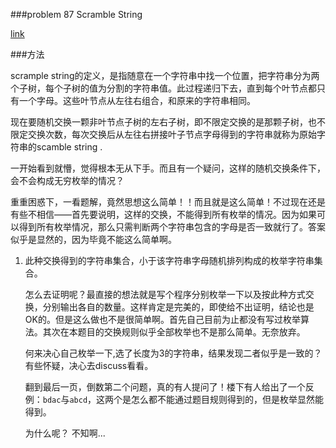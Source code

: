 ###problem 87 Scramble String

[link](https://leetcode.com/problems/scramble-string/)


###方法

scrample string的定义，是指随意在一个字符串中找一个位置，把字符串分为两个子树，每个子树的值为分割的字符串值。此过程递归下去，直到每个叶节点都只有一个字母。这些叶节点从左往右组合，和原来的字符串相同。

现在要随机交换一颗非叶节点子树的左右子树，即不限定交换的是那颗子树，也不限定交换次数，每次交换后从左往右拼接叶子节点字母得到的字符串就称为原始字符串的scamble string .

一开始看到就懵，觉得根本无从下手。而且有一个疑问，这样的随机交换条件下，会不会构成无穷枚举的情况？

重重困惑下，一看题解，竟然思想这么简单！！而且就是这么简单！不过现在还是有些不相信——首先要说明，这样的交换，不能得到所有枚举的情况。因为如果可以得到所有枚举情况，那么只需判断两个字符串包含的字母是否一致就行了。答案似乎是显然的，因为毕竟不能这么简单啊。


1. 此种交换得到的字符串集合，小于该字符串字母随机排列构成的枚举字符串集合。

    怎么去证明呢？最直接的想法就是写个程序分别枚举一下以及按此种方式交换，分别输出各自的数量。这样肯定是完美的，即使给不出证明，结论也是OK的。但是这么做也不是很简单啊。首先自己目前为止都没有写过枚举算法。其次在本题目的交换规则似乎全部枚举也不是那么简单。无奈放弃。

    何来决心自己枚举一下,选了长度为3的字符串，结果发现二者似乎是一致的？有些怀疑，决心去discuss看看。

    翻到最后一页，倒数第二个问题，真的有人提问了！楼下有人给出了一个反例：`bdac`与`abcd`，这两个是怎么都不能通过题目规则得到的，但是枚举显然能得到。

    为什么呢？ 不知啊...

    

